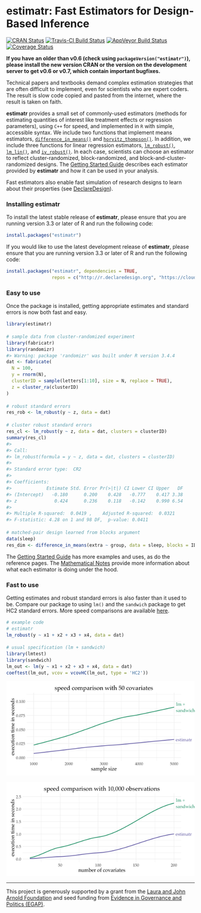 
<!-- README.md is generated from README.Rmd. Please edit that file -->
estimatr: Fast Estimators for Design-Based Inference
====================================================

[![CRAN Status](https://www.r-pkg.org/badges/version/estimatr)](cran.r-project.org/package=estimatr) [![Travis-CI Build Status](https://travis-ci.org/DeclareDesign/estimatr.svg?branch=master)](https://travis-ci.org/DeclareDesign/estimatr) [![AppVeyor Build Status](https://ci.appveyor.com/api/projects/status/github/DeclareDesign/estimatr?branch=master&svg=true)](https://ci.appveyor.com/project/DeclareDesign/estimatr) [![Coverage Status](https://coveralls.io/repos/github/DeclareDesign/estimatr/badge.svg?branch=master)](https://coveralls.io/github/DeclareDesign/estimatr?branch=master)

**If you have an older than v0.6 (check using `packageVersion("estimatr")`), please install the new version CRAN or the version on the development server to get v0.6 or v0.7, which contain important bugfixes.**

Technical papers and textbooks demand complex estimation strategies that are often difficult to implement, even for scientists who are expert coders. The result is slow code copied and pasted from the internet, where the result is taken on faith.

**estimatr** provides a small set of commonly-used estimators (methods for estimating quantities of interest like treatment effects or regression parameters), using `C++` for speed, and implemented in `R` with simple, accessible syntax. We include two functions that implement means estimators, [`difference_in_means()`](https://declaredesign.org/R/estimatr/reference/difference_in_means.html) and [`horvitz_thompson()`](https://declaredesign.org/R/estimatr/reference/horvitz_thompson.html). In addition, we include three functions for linear regression estimators, [`lm_robust()`](https://declaredesign.org/R/estimatr/reference/lm_robust.html), [`lm_lin()`](https://declaredesign.org/R/estimatr/reference/lm_lin.html), and [`iv_robust()`](https://declaredesign.org/R/estimatr/reference/iv_robust.html). In each case, scientists can choose an estimator to reflect cluster-randomized, block-randomized, and block-and-cluster-randomized designs. The [Getting Started Guide](https://declaredesign.org/R/estimatr/articles/getting-started.html) describes each estimator provided by **estimatr** and how it can be used in your analysis.

Fast estimators also enable fast simulation of research designs to learn about their properties (see [DeclareDesign](https://declaredesign.org/R/DeclareDesign/)).

### Installing estimatr

To install the latest stable release of **estimatr**, please ensure that you are running version 3.3 or later of R and run the following code:

``` r
install.packages("estimatr")
```

If you would like to use the latest development release of **estimatr**, please ensure that you are running version 3.3 or later of R and run the following code:

``` r
install.packages("estimatr", dependencies = TRUE,
                 repos = c("http://r.declaredesign.org", "https://cloud.r-project.org"))
```

### Easy to use

Once the package is installed, getting appropriate estimates and standard errors is now both fast and easy.

``` r
library(estimatr)

# sample data from cluster-randomized experiment
library(fabricatr)
library(randomizr)
#> Warning: package 'randomizr' was built under R version 3.4.4
dat <- fabricate(
  N = 100,
  y = rnorm(N),
  clusterID = sample(letters[1:10], size = N, replace = TRUE),
  z = cluster_ra(clusterID)
)

# robust standard errors
res_rob <- lm_robust(y ~ z, data = dat)

# cluster robust standard errors
res_cl <- lm_robust(y ~ z, data = dat, clusters = clusterID)
summary(res_cl)
#> 
#> Call:
#> lm_robust(formula = y ~ z, data = dat, clusters = clusterID)
#> 
#> Standard error type:  CR2 
#> 
#> Coefficients:
#>             Estimate Std. Error Pr(>|t|) CI Lower CI Upper   DF
#> (Intercept)   -0.180      0.200    0.428   -0.777    0.417 3.38
#> z              0.424      0.236    0.118   -0.142    0.990 6.54
#> 
#> Multiple R-squared:  0.0419 ,    Adjusted R-squared:  0.0321 
#> F-statistic: 4.28 on 1 and 98 DF,  p-value: 0.0411

# matched-pair design learned from blocks argument
data(sleep)
res_dim <- difference_in_means(extra ~ group, data = sleep, blocks = ID)
```

The [Getting Started Guide](https://declaredesign.org/R/estimatr/articles/getting-started.html) has more examples and uses, as do the reference pages. The [Mathematical Notes](https://declaredesign.org/R/estimatr/articles/mathematical-notes.html) provide more information about what each estimator is doing under the hood.

### Fast to use

Getting estimates and robust standard errors is also faster than it used to be. Compare our package to using `lm()` and the `sandwich` package to get HC2 standard errors. More speed comparisons are available [here](https://declaredesign.org/R/estimatr/articles/benchmarking%20estimatr.html).

``` r
# example code
# estimatr
lm_robust(y ~ x1 + x2 + x3 + x4, data = dat)

# usual specification (lm + sandwich)
library(lmtest)
library(sandwich)
lm_out <- lm(y ~ x1 + x2 + x3 + x4, data = dat)
coeftest(lm_out, vcov = vcovHC(lm_out, type = 'HC2'))
```

![](vignettes/lm_speed.png)

![](vignettes/lm_speed_covars.png)

------------------------------------------------------------------------

This project is generously supported by a grant from the [Laura and John Arnold Foundation](http://www.arnoldfoundation.org) and seed funding from [Evidence in Governance and Politics (EGAP)](http://egap.org).
